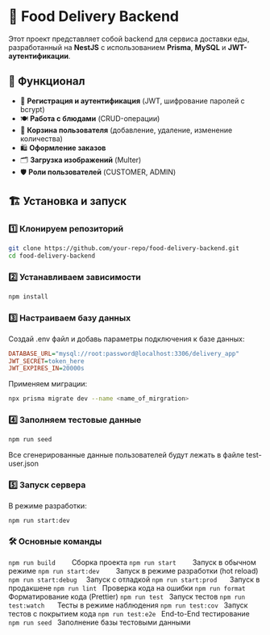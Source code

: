 # 🍔 Food Delivery Backend

Этот проект представляет собой backend для сервиса доставки еды, разработанный на **NestJS** с использованием **Prisma**, **MySQL** и **JWT-аутентификации**.

## 🚀 Функционал

- 📌 **Регистрация и аутентификация** (JWT, шифрование паролей с bcrypt)
- 🍽 **Работа с блюдами** (CRUD-операции)
- 🛒 **Корзина пользователя** (добавление, удаление, изменение количества)
- 🛍 **Оформление заказов**
- 🗂 **Загрузка изображений** (Multer)
- 🛡 **Роли пользователей** (CUSTOMER, ADMIN)

## 🏗️ Установка и запуск

### 1️⃣ Клонируем репозиторий
```sh
git clone https://github.com/your-repo/food-delivery-backend.git
cd food-delivery-backend
```
### 2️⃣ Устанавливаем зависимости
```sh
npm install
```
### 3️⃣ Настраиваем базу данных
Создай .env файл и добавь параметры подключения к базе данных:
```ini
DATABASE_URL="mysql://root:password@localhost:3306/delivery_app"
JWT_SECRET=token_here
JWT_EXPIRES_IN=20000s
```
Применяем миграции:
```sh
npx prisma migrate dev --name <name_of_mirgration>
```

### 4️⃣ Заполняем тестовые данные
```sh
npm run seed
```
Все сгенерированные данные пользователей будут лежать в файле test-user.json

### 5️⃣ Запуск сервера
В режиме разработки:
```sh
npm run start:dev
```

### 🛠️ Основные команды
```npm run build	``` Сборка проекта
```npm run start	``` Запуск в обычном режиме
```npm run start:dev	``` Запуск в режиме разработки (hot reload)
```npm run start:debug	``` Запуск с отладкой
```npm run start:prod	``` Запуск в продакшене
```npm run lint	``` Проверка кода на ошибки
```npm run format	``` Форматирование кода (Prettier)
```npm run test	``` Запуск тестов
```npm run test:watch	``` Тесты в режиме наблюдения
```npm run test:cov	``` Запуск тестов с покрытием кода
```npm run test:e2e	``` End-to-End тестирование
```npm run seed	``` Заполнение базы тестовыми данными
